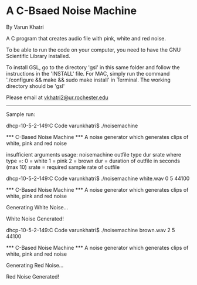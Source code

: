 # A C-Bsaed Noise Machine
 By Varun Khatri

A C program that creates audio file with pink, white and red noise.

To be able to run the code on your computer, you need to have the GNU Scientific Library installed.

To install GSL, go to the directory 'gsl' in this same folder and follow the instructions
in the 'INSTALL' file. For MAC, simply run the command './configure && make && sudo make install' in Terminal. The working directory should be 'gsl'

Please email at vkhatri2@ur.rochester.edu

***************************************************************************************************************************

Sample run:

dhcp-10-5-2-149:C Code varunkhatri$ ./noisemachine

*** C-Based Noise Machine ***
A noise generator which generates clips of white, pink and red noise

insufficient arguments
usage: noisemachine outfile type dur srate
where type =:
       0 = white
       1 = pink
       2 = brown
dur   = duration of outfile in seconds (max 10)
srate = required sample rate of outfile

dhcp-10-5-2-149:C Code varunkhatri$ ./noisemachine white.wav 0 5 44100

*** C-Based Noise Machine ***
A noise generator which generates clips of white, pink and red noise

Generating White Noise...

White Noise Generated!

dhcp-10-5-2-149:C Code varunkhatri$ ./noisemachine brown.wav 2 5 44100

*** C-Based Noise Machine ***
A noise generator which generates clips of white, pink and red noise

Generating Red Noise...

Red Noise Generated!
